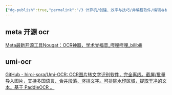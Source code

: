 ```yaml
---
{"dg-publish":true,"permalink":"/3 计算机/创建、效率与技巧/非编程软件/编辑与格式/文字识别OCR软件/","title":"文字识别OCR软件"}
---
```



## meta 开源 ocr
[Meta最新开源工具Nougat：OCR神器，学术党福音\_哔哩哔哩\_bilibili](https://www.bilibili.com/video/BV1Bj41117p4/?spm_id_from=333.337.search-card.all.click)
## umi-ocr  
[GitHub - hiroi-sora/Umi-OCR: OCR图片转文字识别软件，完全离线。截屏/批量导入图片，支持多国语言、合并段落、竖排文字。可排除水印区域，提取干净的文本。基于 PaddleOCR 。](https://github.com/hiroi-sora/Umi-OCR)